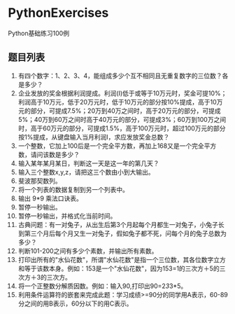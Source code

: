 # PythonExercises
Python基础练习100例
## 题目列表
 1. 有四个数字：1、2、3、4，能组成多少个互不相同且无重复数字的三位数？各是多少？
 2. 企业发放的奖金根据利润提成。利润(I)低于或等于10万元时，奖金可提10%；利润高于10万元，低于20万元时，低于10万元的部分按10%提成，高于10万元的部分，可提成7.5%；20万到40万之间时，高于20万元的部分，可提成5%；40万到60万之间时高于40万元的部分，可提成3%；60万到100万之间时，高于60万元的部分，可提成1.5%，高于100万元时，超过100万元的部分按1%提成，从键盘输入当月利润I，求应发放奖金总数？
 3. 一个整数，它加上100后是一个完全平方数，再加上168又是一个完全平方数，请问该数是多少？
 4. 输入某年某月某日，判断这一天是这一年的第几天？
 5. 输入三个整数x,y,z，请把这三个数由小到大输出。
 6. 斐波那契数列。
 7. 将一个列表的数据复制到另一个列表中。
 8. 输出 9*9 乘法口诀表。
 9. 暂停一秒输出。
 10. 暂停一秒输出，并格式化当前时间。
 11. 古典问题：有一对兔子，从出生后第3个月起每个月都生一对兔子，小兔子长到第三个月后每个月又生一对兔子，假如兔子都不死，问每个月的兔子总数为多少？
 12. 判断101-200之间有多少个素数，并输出所有素数。
 13. 打印出所有的"水仙花数"，所谓"水仙花数"是指一个三位数，其各位数字立方和等于该数本身。例如：153是一个"水仙花数"，因为153=1的三次方＋5的三次方＋3的三次方。
 14. 将一个正整数分解质因数。例如：输入90,打印出90=2*3*3*5。
 15. 利用条件运算符的嵌套来完成此题：学习成绩>=90分的同学用A表示，60-89分之间的用B表示，60分以下的用C表示。
